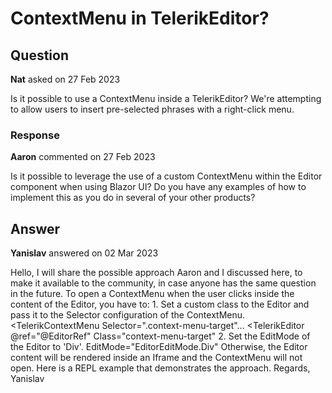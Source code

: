 # ContextMenu in TelerikEditor?

## Question

**Nat** asked on 27 Feb 2023

Is it possible to use a ContextMenu inside a TelerikEditor? We're attempting to allow users to insert pre-selected phrases with a right-click menu.

### Response

**Aaron** commented on 27 Feb 2023

Is it possible to leverage the use of a custom ContextMenu within the Editor component when using Blazor UI? Do you have any examples of how to implement this as you do in several of your other products?

## Answer

**Yanislav** answered on 02 Mar 2023

Hello, I will share the possible approach Aaron and I discussed here, to make it available to the community, in case anyone has the same question in the future. To open a ContextMenu when the user clicks inside the content of the Editor, you have to: 1. Set a custom class to the Editor and pass it to the Selector configuration of the ContextMenu. <TelerikContextMenu Selector=".context-menu-target"...
<TelerikEditor @ref="@EditorRef" Class="context-menu-target" 2. Set the EditMode of the Editor to 'Div'. EditMode="EditorEditMode.Div" Otherwise, the Editor content will be rendered inside an Iframe and the ContextMenu will not open. Here is a REPL example that demonstrates the approach. Regards, Yanislav
